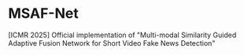 # MSAF-Net
[ICMR 2025] Official implementation of "Multi-modal Similarity Guided Adaptive Fusion Network for Short Video Fake News Detection"
